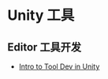 # Unity 工具

## Editor 工具开发

- [Intro to Tool Dev in Unity](https://www.youtube.com/watch?v=pZ45O2hg_30)

